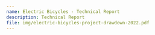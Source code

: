 ```yaml
---
name: Electric Bicycles - Technical Report
description: Technical Report
file: img/electric-bicycles-project-drawdown-2022.pdf
---
```


